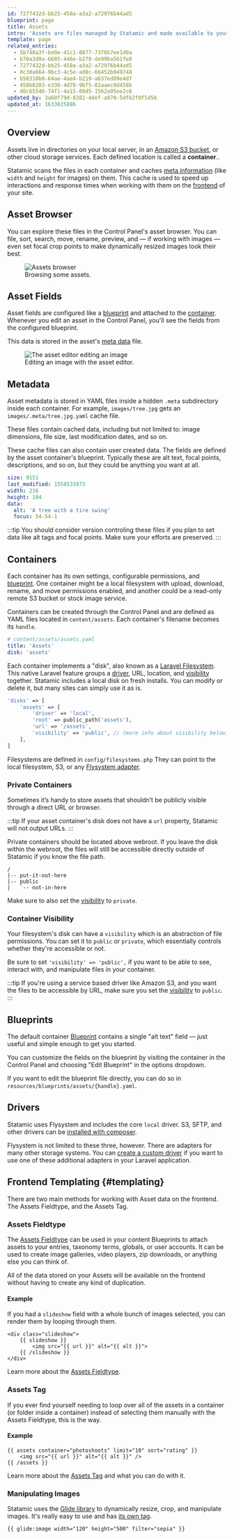 ```yaml
---
id: 7277432d-bb25-458a-a3a2-a72976b44ad5
blueprint: page
title: Assets
intro: 'Assets are files managed by Statamic and made available to your writers and developers with tags and fieldtypes. They can be images, videos, PDFs, or any other type of file. Asset can have fields and content attached to them, just like entries, making them very powerful.'
template: page
related_entries:
  - 5b748a3f-be0e-41c1-8877-73f6b7ee1d0a
  - b70a3d9a-6605-446e-b278-de99ba561fe0
  - 7277432d-bb25-458a-a3a2-a72976b44ad5
  - 0c30a664-9bc3-4c5e-ad8c-66452b049748
  - b50310b0-64ae-4ae4-b219-a637ed89e4d7
  - 458b8203-e330-4d78-9bf5-82aaec8d458b
  - d0c65546-74f1-4a15-89d5-1562a95ee2c6
updated_by: 3a60f79d-8381-4def-a970-5df62f0f5d56
updated_at: 1633025886
---
```

## Overview

Assets live in directories on your local server, in an [Amazon S3 bucket](https://aws.amazon.com/s3), or other cloud storage services. Each defined location is called a **container**..

Statamic scans the files in each container and caches [meta information](#metadata) (like `width` and `height` for images) on them. This cache is used to speed up interactions and response times when working with them on the [frontend](/frontend) of your site.

## Asset Browser

You can explore these files in the Control Panel's asset browser. You can file, sort, search, move, rename, preview, and — if working with images — even set focal crop points to make dynamically resized images look their best.

<figure>
    <img src="/img/assets.png" alt="Assets browser">
    <figcaption>Browsing some assets.</figcaption>
</figure>

## Asset Fields

Asset fields are configured like a [blueprint](/blueprints) and attached to the [container](#containers). Whenever you edit an asset in the Control Panel, you'll see the fields from the configured blueprint.

This data is stored in the asset's [meta data](#metadata) file.

<figure>
    <img src="/img/asset-editor.png" alt="The asset editor editing an image">
    <figcaption>Editing an image with the asset editor.</figcaption>
</figure>

## Metadata

Asset metadata is stored in YAML files inside a hidden `.meta` subdirectory inside each container. For example, `images/tree.jpg` gets an `images/.meta/tree.jpg.yaml` cache file.

These files contain cached data, including but not limited to: image dimensions, file size, last modification dates, and so on.

These cache files can also contain user created data. The fields are defined by the asset container's blueprint. Typically these are alt text, focal points, descriptions, and so on, but they could be anything you want at all.

``` yaml
size: 9151
last_modified: 1558533973
width: 216
height: 104
data:
  alt: 'A tree with a tire swing'
  focus: 54-54-1
```

:::tip
You should consider version controling these files if you plan to set data like alt tags and focal points. Make sure your efforts are preserved.
:::

## Containers

Each container has its own settings, configurable permissions, and [blueprint](#blueprints). One container might be a local filesystem with upload, download, rename, and move permissions enabled, and another could be a read-only remote S3 bucket or stock image service.

Containers can be created through the Control Panel and are defined as YAML files located in `content/assets`. Each container's filename becomes its `handle`.

``` yaml
# content/assets/assets.yaml
title: 'Assets'
disk: 'assets'
```

Each container implements a "disk", also known as a [Laravel Filesystem](https://laravel.com/docs/filesystem). This native Laravel feature groups a [driver](#drivers), URL, location, and [visibility](#visibility) together. Statamic includes a local disk on fresh installs. You can modify or delete it, but many sites can simply use it as is.

``` php
'disks' => [
    'assets' => [
        'driver' => 'local',
        'root' => public_path('assets'),
        'url' => '/assets',
        'visibility' => 'public', // (more info about visibility below)
    ],
]
```

Filesystems are defined in `config/filesystems.php`  They can point to the local filesystem, S3, or any [Flysystem adapter](https://flysystem.thephpleague.com/v2/docs/).

### Private Containers

Sometimes it’s handy to store assets that shouldn’t be publicly visible through a direct URL or browser.

:::tip
If your asset container's disk does not have a `url` property, Statamic will not output URLs.
:::

Private containers should be located above webroot. If you leave the disk within the webroot, the files will still be accessible directly outside of Statamic if you know the file path.

``` files
/
|-- put-it-out-here
|-- public
|   `-- not-in-here
```

Make sure to also set the [visibility](#visibility) to `private`.


### Container Visibility

Your filesystem's disk can have a `visibility` which is an abstraction of file permissions. You can set it to `public` or `private`,
which essentially controls whether they're accessible or not.

Be sure to set `'visibility' => 'public',` if you want to be able to see, interact with, and manipulate files in your container.

:::tip
 If you're using a service based driver like Amazon S3, and you want the files to be accessible by URL, make sure you set the [visibility](#visibility) to `public`.
:::

## Blueprints

The default container [Blueprint](/blueprints) contains a single "alt text" field — just useful and simple enough to get you started.

You can customize the fields on the blueprint by visiting the container in the Control Panel and choosing "Edit Blueprint" in the options dropdown.

If you want to edit the blueprint file directly, you can do so in `resources/blueprints/assets/{handle}.yaml`.

## Drivers

Statamic uses Flysystem and includes the core `local` driver. S3, SFTP, and other drivers can be [installed with composer](https://laravel.com/docs/filesystem#driver-prerequisites).

Flysystem is not limited to these three, however. There are adapters for many other storage systems. You can [create a custom driver](https://laravel.com/docs/filesystem#custom-filesystems) if you want to use one of these additional adapters in your Laravel application.


## Frontend Templating {#templating}

There are two main methods for working with Asset data on the frontend. The Assets Fieldtype, and the Assets Tag.

### Assets Fieldtype

The [Assets Fieldtype](/fieldtypes/assets) can be used in your content Blueprints to attach assets to your entries, taxonomy terms, globals, or user accounts. It can be used to create image galleries, video players, zip downloads, or anything else you can think of.

All of the data stored on your Assets will be available on the frontend without having to create any kind of duplication.

#### Example

If you had a `slideshow` field with a whole bunch of images selected, you can render them by looping through them.

```
<div class="slideshow">
    {{ slideshow }}
        <img src="{{ url }}" alt="{{ alt }}">
    {{ /slideshow }}
</div>
```

Learn more about the [Assets Fieldtype](/fieldtypes/assets).

### Assets Tag

If you ever find yourself needing to loop over all of the assets in a container (or folder inside a container) instead of selecting them manually with the Assets Fieldtype, this is the way.

#### Example
```
{{ assets container="photoshoots" limit="10" sort="rating" }}
    <img src="{{ url }}" alt="{{ alt }}" />
{{ /assets }}
```

Learn more about the [Assets Tag](/tags/assets) and what you can do with it.

### Manipulating Images

Statamic uses the [Glide library](https://glide.thephpleague.com/) to dynamically resize, crop, and manipulate images. It's really easy to use and has [its own tag](/tags/glide).

```
{{ glide:image width="120" height="500" filter="sepia" }}
```
